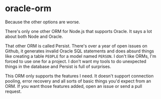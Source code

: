 oracle-orm
==========

Because the other options are worse.

There's only one other ORM for Node.js that supports Oracle. It says a lot about both Node and Oracle.

That other ORM is called Persist. There's over a year of open issues on Github, it generates invalid Oracle SQL statements and does absurd things like creating a table `PEOPLE` for a model named `PERSON`. I don't like ORMs, I'm forced to use one for a project. I don't want my tools to do unexpected things in the database and Persist is full of surprises.

This ORM only supports the features I need. It doesn't support connection pooling, error recovery and all sorts of basic things you'd expect from an ORM. If you want those features added, open an issue or send a pull request.
